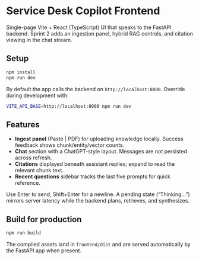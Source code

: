 # Service Desk Copilot Frontend

Single-page Vite + React (TypeScript) UI that speaks to the FastAPI backend. Sprint 2 adds an ingestion panel, hybrid RAG controls, and citation viewing in the chat stream.

## Setup
```bash
npm install
npm run dev
```

By default the app calls the backend on `http://localhost:8000`. Override during development with:
```bash
VITE_API_BASE=http://localhost:8000 npm run dev
```

## Features
- **Ingest panel** (Paste | PDF) for uploading knowledge locally. Success feedback shows chunk/entity/vector counts.
- **Chat** section with a ChatGPT-style layout. Messages are *not* persisted across refresh.
- **Citations** displayed beneath assistant replies; expand to read the relevant chunk text.
- **Recent questions** sidebar tracks the last five prompts for quick reference.

Use Enter to send, Shift+Enter for a newline. A pending state (“Thinking…”) mirrors server latency while the backend plans, retrieves, and synthesizes.

## Build for production
```bash
npm run build
```
The compiled assets land in `frontend/dist` and are served automatically by the FastAPI app when present.
